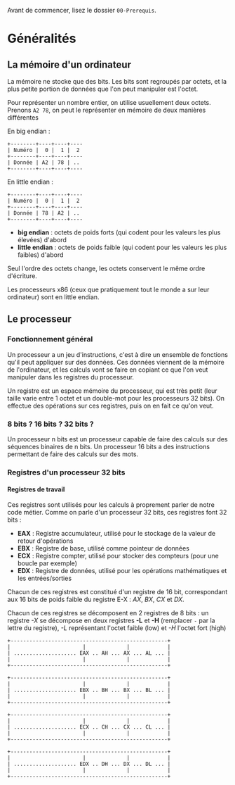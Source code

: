 Avant de commencer, lisez le dossier `00-Prerequis`.

# Généralités

## La mémoire d'un ordinateur

La mémoire ne stocke que des bits.
Les bits sont regroupés par octets, et la plus petite portion de données
que l'on peut manipuler est l'octet.

Pour représenter un nombre entier, on utilise usuellement deux octets. 
Prenons `A2 78`, on peut le représenter en mémoire de deux manières différentes

En big endian :

```
+--------+----+----+----
| Numéro |  0 |  1 |  2 
+--------+----+----+----
| Donnée | A2 | 78 | .. 
+--------+----+----+----
```

En little endian :

```
+--------+----+----+----
| Numéro |  0 |  1 |  2 
+--------+----+----+----
| Donnée | 78 | A2 | .. 
+--------+----+----+----
```

 - **big endian** : octets de poids forts (qui codent pour les valeurs les plus élevées) d'abord
 - **little endian** : octets de poids faible (qui codent pour les valeurs les plus faibles) d'abord

Seul l'ordre des octets change, les octets conservent le même ordre d'écriture.

Les processeurs x86 (ceux que pratiquement tout le monde a sur leur ordinateur) sont en little endian.

## Le processeur

### Fonctionnement général

Un processeur a un jeu d'instructions, c'est à dire un ensemble de fonctions qu'il peut appliquer sur des données. Ces données viennent de la mémoire de l'ordinateur, et les calculs vont se faire en copiant ce que l'on veut manipuler dans les registres du processeur.

Un registre est un espace mémoire du processeur, qui est très petit (leur taille varie entre 1 octet et un double-mot pour les processeurs 32 bits). On effectue des opérations sur ces registres, puis on en fait ce qu'on veut.

### 8 bits ? 16 bits ? 32 bits ?

Un processeur n bits est un processeur capable de faire des calculs sur des séquences binaires de n bits. Un processeur 16 bits a des instructions permettant de faire des calculs sur des mots.

### Registres d'un processeur 32 bits

#### Registres de travail

Ces registres sont utilisés pour les calculs à proprement parler de notre code métier. Comme on parle d'un processeur 32 bits, ces registres font 32 bits :

 - **EAX** : Registre accumulateur, utilisé pour le stockage de la valeur de retour d'opérations
 - **EBX** : Registre de base, utilisé comme pointeur de données
 - **ECX** : Registre compter, utilisé pour stocker des compteurs (pour une boucle par exemple)
 - **EDX** : Registre de données, utilisé pour les opérations mathématiques et les entrées/sorties

Chacun de ces registres est constitué d'un registre de 16 bit, correspondant aux 16 bits de poids faible du registre E-X : *AX*, *BX*, *CX* et *DX*.

Chacun de ces registres se décomposent en 2 registres de 8 bits : un registre *-X* se décompose en deux registres **-L** et **-H** (remplacer `-` par la lettre du registre), *-L* représentant l'octet faible (low) et *-H* l'octet fort (high)

```
+--------------------------------------------------+
|                       |             |            |
| .................... EAX .. AH ... AX ... AL ... |
|                       |             |            |
+--------------------------------------------------+
                                                     
+--------------------------------------------------+
|                       |             |            |
| .................... EBX .. BH ... BX ... BL ... |
|                       |             |            |
+--------------------------------------------------+
                                                     
+--------------------------------------------------+
|                       |             |            |
| .................... ECX .. CH ... CX ... CL ... |
|                       |             |            |
+--------------------------------------------------+
                                                     
+--------------------------------------------------+
|                       |             |            |
| .................... EDX .. DH ... DX ... DL ... |
|                       |             |            |
+--------------------------------------------------+
```